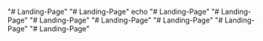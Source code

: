 "# Landing-Page" 
"# Landing-Page" 
echo "# Landing-Page" 
"# Landing-Page" 
"# Landing-Page" 
"# Landing-Page" 
"# Landing-Page" 
"# Landing-Page" 
"# Landing-Page" 
